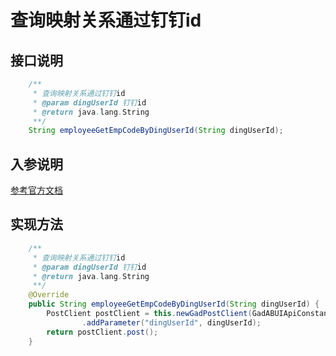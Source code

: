 # 查询映射关系通过钉钉id

## 接口说明
```java
    /**
     * 查询映射关系通过钉钉id
     * @param dingUserId 钉钉id
     * @return java.lang.String
     **/
    String employeeGetEmpCodeByDingUserId(String dingUserId);
```
## 入参说明
[参考官方文档](https://openplatform-portal.dg-work.cn/#/doc-jsapi?apiType=serverapi&docKey=2503)
## 实现方法
```java
    /**
     * 查询映射关系通过钉钉id
     * @param dingUserId 钉钉id
     * @return java.lang.String
     **/
    @Override
    public String employeeGetEmpCodeByDingUserId(String dingUserId) {
        PostClient postClient = this.newGadPostClient(GadABUIApiConstants.ABUI_GET_EMP_CODE_BY_DING_USER_ID)
                .addParameter("dingUserId", dingUserId);
        return postClient.post();
    }
```